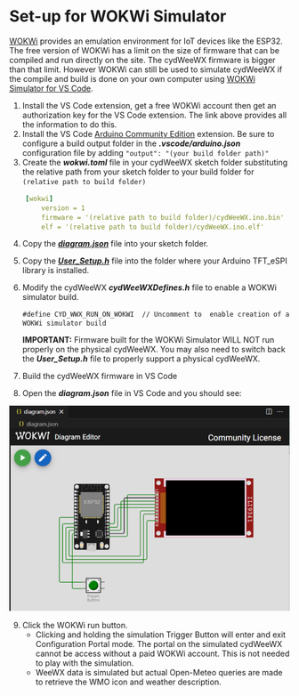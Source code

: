 # Set-up for WOKWi Simulator

[WOKWi](https://wokwi.com) provides an emulation environment for IoT devices like the ESP32. The free version of WOKWi has a limit on the size of firmware that can be compiled and run directly on the site. The cydWeeWX firmware is bigger than that limit. However WOKWi can still be used to simulate cydWeeWX if the compile and build is done on your own computer using  [WOKWi Simulator for VS Code](https://marketplace.visualstudio.com/items?itemName=Wokwi.wokwi-vscode).

1. Install the VS Code extension, get a free WOKWi account then get an authorization key for the VS Code extension. The link above provides all the information to do this.
2. Install the VS Code [Arduino Community Edition](https://marketplace.visualstudio.com/items?itemName=vscode-arduino.vscode-arduino-community) extension. Be sure to configure a build output folder in the ***.vscode/arduino.json*** configuration file by adding ```"output": "(your build folder path)"```
3. Create the ***wokwi.toml*** file in your cydWeeWX sketch folder substituting the relative path from your sketch folder to your build folder for ```(relative path to build folder)```

```yaml
    [wokwi]
        version = 1
        firmware = '(relative path to build folder)/cydWeeWX.ino.bin'
        elf = '(relative path to build folder)/cydWeeWX.ino.elf'
```
4. Copy the ***[diagram.json](./diagram.json)*** file into your sketch folder.
5. Copy the ***[User_Setup.h](./User_Setup.h)*** file into the folder where your Arduino TFT_eSPI library is installed.
6. Modify the cydWeeWX ***cydWeeWXDefines.h*** file to enable a WOKWi simulator build.

    ```
    #define CYD_WWX_RUN_ON_WOKWI  // Uncomment to  enable creation of a WOKWi simulator build
    ```

    **IMPORTANT:** Firmware built for the WOKWi Simulator WILL NOT run properly on the physical cydWeeWX. You may also need to switch back the ***User_Setup.h*** file to properly support a physical cydWeeWX.

7. Build the cydWeeWX firmware in VS Code
8. Open the ***diagram.json*** file in VS Code and you should see:

![cydWeeWX Simulator](../images/diagramJson.jpg)

9. Click the WOKWi run button.  
   * Clicking and holding the simulation Trigger Button will enter and exit Configuration Portal mode. The portal on the simulated cydWeeWX cannot be access without a  paid WOKWi account. This is not needed to play with the simulation.
   * WeeWX data is simulated but actual Open-Meteo queries are made to retrieve the WMO icon and weather description.
